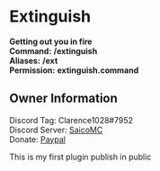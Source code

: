 # Extinguish
**Getting out you in fire**<br/>
**Command:** **__/extinguish__**<br/>
**Aliases:** **__/ext__**<br/>
**Permission:** **__extinguish.command__**<br/>

## Owner Information

Discord Tag: Clarence1028#7952<br/>
Discord Server: [SaicoMC](https://discord.gg/Ad2uDSp)<br/>
Donate: [Paypal](https://paypal.me/clarence1028)<br/>

This is my first plugin publish in public<br/>
